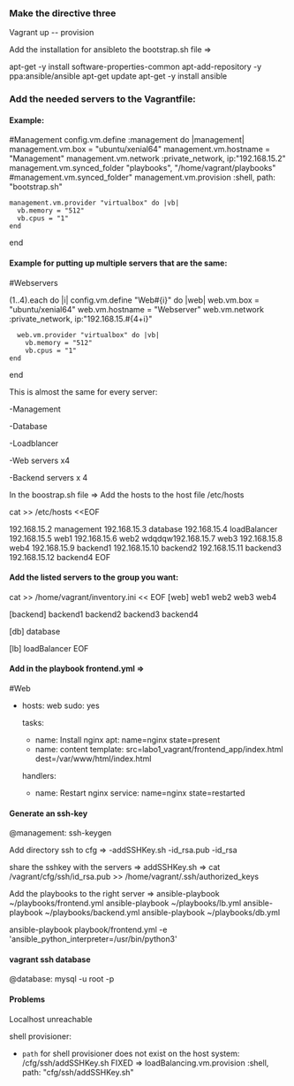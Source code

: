 ### Make the directive three

Vagrant up -- provision

Add the installation for ansibleto the bootstrap.sh file =>

apt-get -y install software-properties-common
apt-add-repository -y ppa:ansible/ansible
apt-get update
apt-get -y install ansible


### Add the needed servers to the Vagrantfile:

#### Example:

#Management
  config.vm.define :management do |management|
    management.vm.box = "ubuntu/xenial64"
    management.vm.hostname = "Management"
    management.vm.network :private_network, ip:"192.168.15.2"
    management.vm.synced_folder "playbooks", "/home/vagrant/playbooks"
    #management.vm.synced_folder"
    management.vm.provision :shell, path: "bootstrap.sh"

    management.vm.provider "virtualbox" do |vb|
      vb.memory = "512"
      vb.cpus = "1"
    end
  end

#### Example for putting up multiple servers that are the same:

#Webservers

  (1..4).each do |i|
    config.vm.define "Web#{i}" do |web|
      web.vm.box = "ubuntu/xenial64"
      web.vm.hostname = "Webserver"
      web.vm.network :private_network, ip:"192.168.15.#{4+i}"
    
      web.vm.provider "virtualbox" do |vb|
        vb.memory = "512"
        vb.cpus = "1"
    end
  end

This is almost the same for every server:

-Management

-Database

-Loadblancer

-Web servers x4

-Backend servers x 4

In the boostrap.sh file => 
Add the hosts to the host file /etc/hosts

cat >> /etc/hosts <<EOF

192.168.15.2 management
192.168.15.3 database
192.168.15.4 loadBalancer
192.168.15.5 web1
192.168.15.6 web2
wdqdqw192.168.15.7 web3
192.168.15.8 web4
192.168.15.9 backend1
192.168.15.10 backend2
192.168.15.11 backend3
192.168.15.12 backend4
EOF

#### Add the listed servers to the group you want:

cat >> /home/vagrant/inventory.ini << EOF
[web]
web1
web2
web3
web4

[backend]
backend1
backend2
backend3
backend4

[db]
database

[lb]
loadBalancer
EOF

#### Add in the playbook frontend.yml =>

#Web
 - hosts: web
   sudo: yes
  
   tasks:
    - name: Install nginx
      apt: name=nginx state=present
    - name: content
      template: src=labo1_vagrant/frontend_app/index.html dest=/var/www/html/index.html

   handlers:
    - name: Restart nginx
      service: name=nginx state=restarted
      
#### Generate an ssh-key

@management: ssh-keygen

Add directory ssh to cfg =>
-addSSHKey.sh
-id_rsa.pub
-id_rsa

share the sshkey with the servers => addSSHKey.sh =>
cat /vagrant/cfg/ssh/id_rsa.pub >> /home/vagrant/.ssh/authorized_keys

Add the playbooks to the right server =>
ansible-playbook ~/playbooks/frontend.yml
ansible-playbook ~/playbooks/lb.yml
ansible-playbook ~/playbooks/backend.yml
ansible-playbook ~/playbooks/db.yml

ansible-playbook playbook/frontend.yml -e 'ansible_python_interpreter=/usr/bin/python3'

#### vagrant ssh database
@database: mysql -u root -p

#### Problems

Localhost unreachable

shell provisioner:
* `path` for shell provisioner does not exist on the host system: /cfg/ssh/addSSHKey.sh
FIXED => loadBalancing.vm.provision :shell, path: "cfg/ssh/addSSHKey.sh"
      

